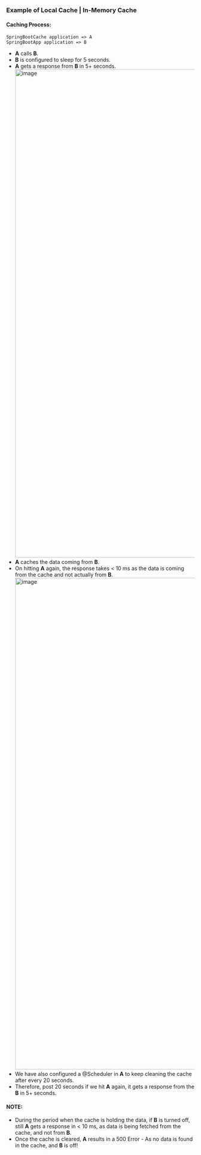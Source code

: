 ### Example of Local Cache | In-Memory Cache
#### Caching Process:
```
SpringBootCache application => A
SpringBootApp application => B
```

- **A** calls **B**.
- **B** is configured to sleep for 5 seconds.
- **A** gets a response from **B** in 5+ seconds.
  <img width="1305" alt="image" src="https://github.com/rahulvaish/SpringBoot-Java/assets/689226/eb8d34a3-8f26-460d-9a80-adc60317a3d5">
- **A** caches the data coming from **B**.
- On hitting **A** again, the response takes < 10 ms as the data is coming from the cache and not actually from **B**.
  <img width="1314" alt="image" src="https://github.com/rahulvaish/SpringBoot-Java/assets/689226/1e2bef25-d158-412e-a817-3867f188842e">
- We have also configured a @Scheduler in **A** to keep cleaning the cache after every 20 seconds.
- Therefore, post 20 seconds if we hit **A** again, it gets a response from the **B** in 5+ seconds.
  
#### NOTE:
- During the period when the cache is holding the data, if **B** is turned off, still **A** gets a response in < 10 ms, as data is being fetched from the cache, and not from **B**.
- Once the cache is cleared, **A** results in a 500 Error - As no data is found in the cache, and **B** is off!
   

